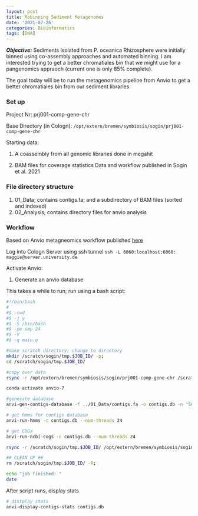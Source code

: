 ```yaml
---
layout: post
title: Rebinning Sediment Metagenomes
date: '2021-07-26'
categories: Bioinformatics
tags: [DNA]
---
```


_**Objective:**_ Sediments isolated from P. oceanica Rhizosphere were initially binned using co-assembly approaches and automated binning. I am interested trying to get a better chromatiales bin that we might use for a pangenomics appraoch (current one is only 85% complete). 

The goal today will be to run the metagenomics pipeline from Anvio to get a better chromatiales bin from our sediment libraries.  

### Set up
Project Nr: prj001-comp-gene-chr

Base Directory (in Cologn):
	```/opt/extern/bremen/symbiosis/sogin/prj001-comp-gene-chr```

Starting data: 

1. A coassembly from all genomic libraries done in megahit

2. BAM files for coverage statistics 
Data and workflow published in Sogin et al. 2021

### File directory structure
1. 01_Data; contains contigs.fa; and a subdirectory of BAM files (sorted and indexed)
2. 02_Analysis; contains directory files for anvio analysis 


### Workflow
Based on Anvio metagneomics workflow published [here](https://merenlab.org/2016/06/22/anvio-tutorial-v2/)

Log into Cologn Server using ssh tunnel
```ssh -L 6060:localhost:6060: maggie@server.university.de```

Activate Anvio: 


1. Generate an anvio database

This takes a while to run; run using a bash script:

```bash
#!/bin/bash
#
#$ -cwd
#$ -j y
#$ -S /bin/bash
#$ -pe smp 24
#$ -V
#$ -q main.q

#make scratch directory; change to directory
mkdir /scratch/sogin/tmp.$JOB_ID/ -p; 
cd /scratch/sogin/tmp.$JOB_ID/

#copy over data 
rsync -r /opt/extern/bremen/symbiosis/sogin/prj001-comp-gene-chr /scratch/sogin/tmp.$JOB_ID/

conda activate anvio-7

#generate database
anvi-gen-contigs-database -f ../01_Data/contigs.fa -o contigs.db -n 'Sediment coassembly db --num-threads 24'

# get hmms for contigs database
anvi-run-hmms -c contigs.db --num-threads 24

# get COGs
anvi-run-ncbi-cogs -c contigs.db --num-threads 24

rsync -r /scratch/sogin/tmp.$JOB_ID/ /opt/extern/bremen/symbiosis/sogin/prj001-comp-gene-chr/02_Analysis

## CLEAN UP ##
rm /scratch/sogin/tmp.$JOB_ID/ -R;

echo "job finished: "
date
```

After script runs, display stats

```bash
# distplay stats
anvi-display-contigs-stats contigs.db
```

